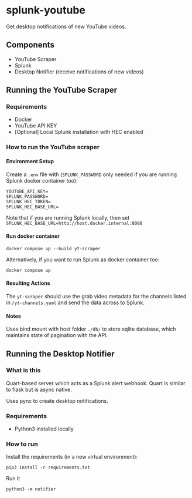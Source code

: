 # splunk-youtube
Get desktop notifications of new YouTube videos.
## Components
- YouTube Scraper
- Splunk
- Desktop Notifier (receive notifications of new videos)

## Running the YouTube Scraper
### Requirements
- Docker
- YouTube API KEY
- [Optional] Local Splunk installation with HEC enabled

### How to run the YouTube scraper
#### Environment Setup
Create a `.env` file with (`SPLUNK_PASSWORD` only needed if you are running Splunk docker container too):
```
YOUTUBE_API_KEY=
SPLUNK_PASSWORD=
SPLUNK_HEC_TOKEN=
SPLUNK_HEC_BASE_URL=
```
Note that if you are running Splunk locally, then set `SPLUNK_HEC_BASE_URL=http://host.docker.internal:8088`
#### Run docker container
```
docker compose up --build yt-scraper
```
Alternatively, if you want to run Splunk as docker container too:
```
docker compose up
```
#### Resulting Actions
The `yt-scraper` should use the grab video metadata for the channels listed in `/yt-channels.yaml`
and send the data across to Splunk.
#### Notes
Uses bind mount with host folder `./db/` to store sqlite database, which maintains state of pagination with the API.

## Running the Desktop Notifier
### What is this
Quart-based server which acts as a Splunk alert webhook.
Quart is similar to flask but is async native.

Uses pync to create desktop notifications.

### Requirements
- Python3 installed locally

### How to run
Install the requirements (in a new virtual environment):
```
pip3 install -r requirements.txt
```
Run it
```
python3 -m notifier
```


